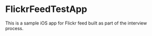 # FlickrFeedTestApp

This is a sample iOS app for Flickr feed built as part of the interview process.
